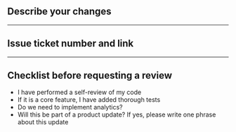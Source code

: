## Describe your changes
---
## Issue ticket number and link
---
## Checklist before requesting a review

- I have performed a self-review of my code
-  If it is a core feature, I have added thorough tests
- Do we need to implement analytics?
- Will this be part of a product update? If yes, please write one phrase about this update
